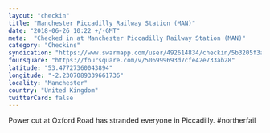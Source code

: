 ```yaml
---
layout: "checkin"
title: "Manchester Piccadilly Railway Station (MAN)"
date: "2018-06-26 10:22 +/-GMT"
meta:  "Checked in at Manchester Piccadilly Railway Station (MAN)"
category: "Checkins"
syndication: "https://www.swarmapp.com/user/492614834/checkin/5b3205f3a42362002cb4114c"
foursquare: "https://foursquare.com/v/506999693d7cfe42e733ab28"
latitude: "53.47727360043894"
longitude: "-2.2307089339661736"
locality: "Manchester"
country: "United Kingdom"
twitterCard: false
---
```

Power cut at Oxford Road has stranded everyone in Piccadilly. #northerfail
